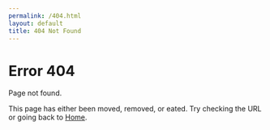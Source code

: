 ```yaml
---
permalink: /404.html
layout: default
title: 404 Not Found
---
```

# Error 404

Page not found.

This page has either been moved, removed, or eated. Try checking the URL or going back to <a href="/">Home<a>.